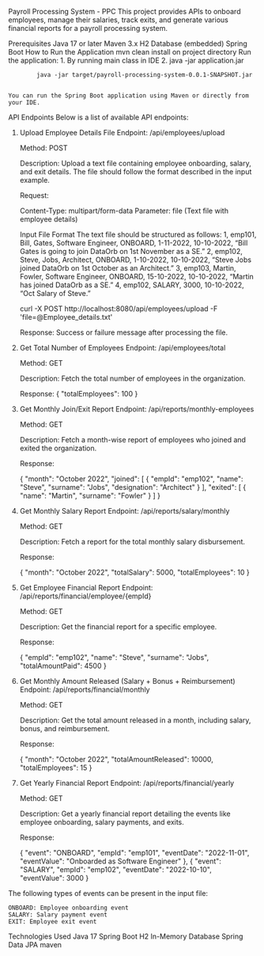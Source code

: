 Payroll Processing System - PPC
This project provides APIs to onboard employees, manage their salaries, track exits, and generate various financial reports for a payroll processing system.

Prerequisites
	Java 17 or later
	Maven 3.x
	H2 Database (embedded)
	Spring Boot
How to Run the Application
	mvn clean install  on project directory
	Run the application:
			1. By running main class in IDE 
			2. java -jar application.jar 
			
			java -jar target/payroll-processing-system-0.0.1-SNAPSHOT.jar
	
	
	You can run the Spring Boot application using Maven or directly from your IDE.

API Endpoints
Below is a list of available API endpoints:

1. Upload Employee Details File
	Endpoint: /api/employees/upload

	Method: POST

	Description: Upload a text file containing employee onboarding, salary, and exit details. The file should follow the format described in the input example.

	Request:

	Content-Type: multipart/form-data
	Parameter: file (Text file with employee details)

	Input File Format
	The text file should be structured as follows:
	1, emp101, Bill, Gates, Software Engineer, ONBOARD, 1-11-2022, 10-10-2022, “Bill Gates is going to join DataOrb on 1st November as a SE.”
	2, emp102, Steve, Jobs, Architect, ONBOARD, 1-10-2022, 10-10-2022, “Steve Jobs joined DataOrb on 1st October as an Architect.”
	3, emp103, Martin, Fowler, Software Engineer, ONBOARD, 15-10-2022, 10-10-2022, “Martin has joined DataOrb as a SE.”
	4, emp102, SALARY, 3000, 10-10-2022, “Oct Salary of Steve.”

	curl -X POST http://localhost:8080/api/employees/upload -F 'file=@Employee_details.txt'


	Response:
	Success or failure message after processing the file.

3. Get Total Number of Employees
	Endpoint: /api/employees/total

	Method: GET

	Description: Fetch the total number of employees in the organization.

	Response:
	{
	  "totalEmployees": 100
	}


4. Get Monthly Join/Exit Report
	Endpoint: /api/reports/monthly-employees

	Method: GET

	Description: Fetch a month-wise report of employees who joined and exited the organization.

	Response:

	{
	  "month": "October 2022",
	  "joined": [
		{
		  "empId": "emp102",
		  "name": "Steve",
		  "surname": "Jobs",
		  "designation": "Architect"
		}
	  ],
	  "exited": [
		{
		  "name": "Martin",
		  "surname": "Fowler"
		}
	  ]
	}


5. Get Monthly Salary Report
	Endpoint: /api/reports/salary/monthly

	Method: GET

	Description: Fetch a report for the total monthly salary disbursement.

	Response:

	
	{
	  "month": "October 2022",
	  "totalSalary": 5000,
	  "totalEmployees": 10
	}


6. Get Employee Financial Report
	Endpoint: /api/reports/financial/employee/{empId}

	Method: GET

	Description: Get the financial report for a specific employee.

	Response:

	{
	  "empId": "emp102",
	  "name": "Steve",
	  "surname": "Jobs",
	  "totalAmountPaid": 4500
	}


7. Get Monthly Amount Released (Salary + Bonus + Reimbursement)
	Endpoint: /api/reports/financial/monthly

	Method: GET

	Description: Get the total amount released in a month, including salary, bonus, and reimbursement.

	Response:

	{
	  "month": "October 2022",
	  "totalAmountReleased": 10000,
	  "totalEmployees": 15
	}


8. Get Yearly Financial Report
	Endpoint: /api/reports/financial/yearly

	Method: GET

	Description: Get a yearly financial report detailing the events like employee onboarding, salary payments, and exits.

	Response:

	{
	  "event": "ONBOARD",
	  "empId": "emp101",
	  "eventDate": "2022-11-01",
	  "eventValue": "Onboarded as Software Engineer"
	},
	{
	  "event": "SALARY",
	  "empId": "emp102",
	  "eventDate": "2022-10-10",
	  "eventValue": 3000
	}

The following types of events can be present in the input file:

	ONBOARD: Employee onboarding event
	SALARY: Salary payment event
	EXIT: Employee exit event
Technologies Used
	Java 17
	Spring Boot
	H2 In-Memory Database
	Spring Data JPA
	maven


